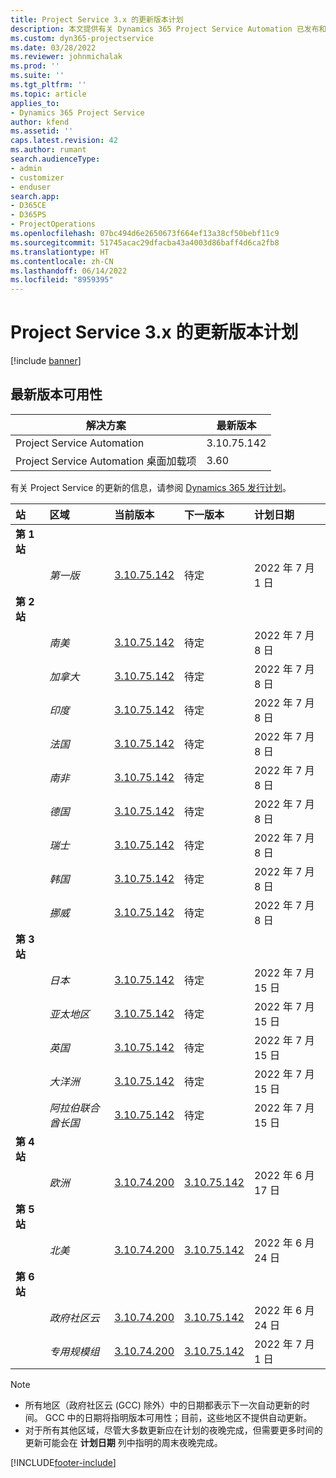 ```yaml
---
title: Project Service 3.x 的更新版本计划
description: 本文提供有关 Dynamics 365 Project Service Automation 已发布和即将发布的版本的信息。
ms.custom: dyn365-projectservice
ms.date: 03/28/2022
ms.reviewer: johnmichalak
ms.prod: ''
ms.suite: ''
ms.tgt_pltfrm: ''
ms.topic: article
applies_to:
- Dynamics 365 Project Service
author: kfend
ms.assetid: ''
caps.latest.revision: 42
ms.author: rumant
search.audienceType:
- admin
- customizer
- enduser
search.app:
- D365CE
- D365PS
- ProjectOperations
ms.openlocfilehash: 07bc494d6e2650673f664ef13a38cf50bebf11c9
ms.sourcegitcommit: 51745acac29dfacba43a4003d86baff4d6ca2fb8
ms.translationtype: HT
ms.contentlocale: zh-CN
ms.lasthandoff: 06/14/2022
ms.locfileid: "8959395"
---
```

# <a name="update-release-schedule-for-project-service-3x"></a>Project Service 3.x 的更新版本计划

[!include [banner](../includes/psa-now-project-operations.md)]

## <a name="latest-version-availability"></a>最新版本可用性

| 解决方案  | 最新版本 |
|-------|----|
| Project Service Automation    | 3.10.75.142 |
| Project Service Automation 桌面加载项                | 3.60          |

有关 Project Service 的更新的信息，请参阅 [Dynamics 365 发行计划](/dynamics365/release-plans/)。 

| 站  | 区域 | 当前版本 | 下一版本 |  计划日期
| :---   | :---   | :---   | :---   |:---   |         
|<strong>第 1 站</strong> | |  |  | |
| | <i>第一版</i> | [3.10.75.142](whats-new-ur-44.md) | 待定 | 2022 年 7 月 1 日
|<strong>第 2 站</strong> | |  |  | |
| | <i>南美</i> | [3.10.75.142](whats-new-ur-44.md) | 待定 | 2022 年 7 月 8 日
| | <i>加拿大</i> | [3.10.75.142](whats-new-ur-44.md) | 待定 | 2022 年 7 月 8 日
| | <i>印度</i> | [3.10.75.142](whats-new-ur-44.md) | 待定 | 2022 年 7 月 8 日
| | <i>法国</i> | [3.10.75.142](whats-new-ur-44.md) | 待定 | 2022 年 7 月 8 日
| | <i>南非</i> | [3.10.75.142](whats-new-ur-44.md) | 待定 | 2022 年 7 月 8 日
| | <i>德国</i> | [3.10.75.142](whats-new-ur-44.md) | 待定 | 2022 年 7 月 8 日
| | <i>瑞士</i> | [3.10.75.142](whats-new-ur-44.md) | 待定 | 2022 年 7 月 8 日
| | <i>韩国</i> | [3.10.75.142](whats-new-ur-44.md) | 待定 | 2022 年 7 月 8 日
| | <i>挪威</i> | [3.10.75.142](whats-new-ur-44.md) | 待定 | 2022 年 7 月 8 日
|<strong>第 3 站</strong> | |  |  | |
| | <i>日本</i> | [3.10.75.142](whats-new-ur-44.md) | 待定 | 2022 年 7 月 15 日
| | <i>亚太地区</i> | [3.10.75.142](whats-new-ur-44.md) | 待定 | 2022 年 7 月 15 日
| | <i>英国</i> | [3.10.75.142](whats-new-ur-44.md) | 待定 | 2022 年 7 月 15 日
| | <i>大洋洲</i> | [3.10.75.142](whats-new-ur-44.md) | 待定 | 2022 年 7 月 15 日
| | <i>阿拉伯联合酋长国</i> | [3.10.75.142](whats-new-ur-44.md) | 待定 | 2022 年 7 月 15 日
|<strong>第 4 站</strong> | |  |  | |
| | <i>欧洲</i> | [3.10.74.200](whats-new-ur43.md) | [3.10.75.142](whats-new-ur-44.md) | 2022 年 6 月 17 日
|<strong>第 5 站</strong> | |  |  | |
| | <i>北美</i> | [3.10.74.200](whats-new-ur43.md) | [3.10.75.142](whats-new-ur-44.md) | 2022 年 6 月 24 日
|<strong>第 6 站</strong> | |  |  | |
| | <i>政府社区云</i> | [3.10.74.200](whats-new-ur43.md) | [3.10.75.142](whats-new-ur-44.md) | 2022 年 6 月 24 日
| | <i>专用规模组</i> | [3.10.74.200](whats-new-ur43.md) | [3.10.75.142](whats-new-ur-44.md) | 2022 年 7 月 1 日




>[!Note]
> - 所有地区（政府社区云 (GCC) 除外）中的日期都表示下一次自动更新的时间。 GCC 中的日期将指明版本可用性；目前，这些地区不提供自动更新。
> - 对于所有其他区域，尽管大多数更新应在计划的夜晚完成，但需要更多时间的更新可能会在 **计划日期** 列中指明的周末夜晚完成。


[!INCLUDE[footer-include](../includes/footer-banner.md)]
